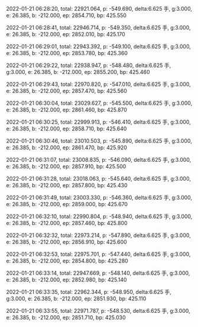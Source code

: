 2022-01-21 06:28:20, total: 22921.064, p: -549.690, delta:6.625 手, g:3.000, e: 26.385, b: -212.000, ep: 2854.710, bp: 425.550

2022-01-21 06:28:41, total: 22946.714, p: -549.350, delta:6.625 手, g:3.000, e: 26.385, b: -212.000, ep: 2852.010, bp: 425.170

2022-01-21 06:29:01, total: 22943.392, p: -549.100, delta:6.625 手, g:3.000, e: 26.385, b: -212.000, ep: 2853.780, bp: 425.360

2022-01-21 06:29:22, total: 22938.947, p: -548.480, delta:6.625 手, g:3.000, e: 26.385, b: -212.000, ep: 2855.200, bp: 425.460

2022-01-21 06:29:43, total: 22970.820, p: -547.010, delta:6.625 手, g:3.000, e: 26.385, b: -212.000, ep: 2857.470, bp: 425.560

2022-01-21 06:30:04, total: 23029.627, p: -545.500, delta:6.625 手, g:3.000, e: 26.385, b: -212.000, ep: 2861.460, bp: 425.870

2022-01-21 06:30:25, total: 22999.913, p: -546.410, delta:6.625 手, g:3.000, e: 26.385, b: -212.000, ep: 2858.710, bp: 425.640

2022-01-21 06:30:46, total: 23010.503, p: -545.890, delta:6.625 手, g:3.000, e: 26.385, b: -212.000, ep: 2861.470, bp: 425.920

2022-01-21 06:31:07, total: 23008.835, p: -546.090, delta:6.625 手, g:3.000, e: 26.385, b: -212.000, ep: 2857.910, bp: 425.500

2022-01-21 06:31:28, total: 23018.063, p: -545.640, delta:6.625 手, g:3.000, e: 26.385, b: -212.000, ep: 2857.800, bp: 425.430

2022-01-21 06:31:49, total: 23003.330, p: -546.360, delta:6.625 手, g:3.000, e: 26.385, b: -212.000, ep: 2859.000, bp: 425.670

2022-01-21 06:32:10, total: 22990.804, p: -548.940, delta:6.625 手, g:3.000, e: 26.385, b: -212.000, ep: 2857.460, bp: 425.800

2022-01-21 06:32:32, total: 22973.214, p: -547.890, delta:6.625 手, g:3.000, e: 26.385, b: -212.000, ep: 2856.910, bp: 425.600

2022-01-21 06:32:53, total: 22975.701, p: -547.440, delta:6.625 手, g:3.000, e: 26.385, b: -212.000, ep: 2854.800, bp: 425.280

2022-01-21 06:33:14, total: 22947.669, p: -548.140, delta:6.625 手, g:3.000, e: 26.385, b: -212.000, ep: 2852.980, bp: 425.140

2022-01-21 06:33:35, total: 22962.344, p: -548.950, delta:6.625 手, g:3.000, e: 26.385, b: -212.000, ep: 2851.930, bp: 425.110

2022-01-21 06:33:55, total: 22971.787, p: -548.530, delta:6.625 手, g:3.000, e: 26.385, b: -212.000, ep: 2851.710, bp: 425.030